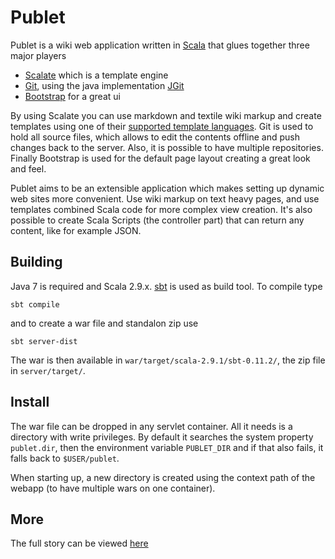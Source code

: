 # Publet

Publet is a wiki web application written in [Scala](http://www.scala-lang.org/)
that glues together three major players

* [Scalate](http://scalate.fusesource.org/) which is a template engine
* [Git](http://git-scm.com/), using the java implementation [JGit](http://www.jgit.org/)
* [Bootstrap]() for a great ui

By using Scalate you can use markdown and textile wiki markup and create templates
using one of their [supported template languages](http://scalate.fusesource.org/documentation/index.html#Templates). 
Git is used to hold all source files, which allows to edit the contents 
offline and push changes back to the server. Also, it is possible to have multiple repositories. Finally 
Bootstrap is used for the default page layout creating a great look and feel. 

Publet aims to be an extensible application which makes setting up dynamic
web sites more convenient. Use wiki markup on text heavy pages, and use templates 
combined Scala code for more complex view creation. It's also possible to create
Scala Scripts (the controller part) that can return any content, like for example 
JSON. 

## Building

Java 7 is required and Scala 2.9.x. [sbt](https://github.com/harrah/xsbt) is used
as build tool. To compile type

    sbt compile

and to create a war file and standalon zip use

    sbt server-dist

The war is then available in `war/target/scala-2.9.1/sbt-0.11.2/`, the zip file
in `server/target/`.

## Install

The war file can be dropped in any servlet container. All it needs is
a directory with write privileges. By default it searches the system property 
`publet.dir`, then the environment variable `PUBLET_DIR` and if that also 
fails, it falls back to `$USER/publet`. 

When starting up, a new directory is created using the context path 
of the webapp (to have multiple wars on one container).

## More

The full story can be viewed [here](https://eknet.org/main/projects/publet/index.html)